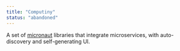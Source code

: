 ```yaml
---
title: "Computiny"
status: "abandoned"
---
```

A set of [micronaut](https://micronaut.io/) libraries that integrate microservices, with auto-discovery and self-generating UI.
